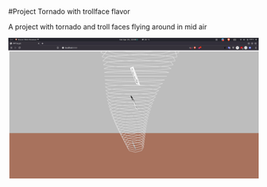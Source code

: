 #Project Tornado with trollface flavor

A project with tornado and troll faces flying around in mid air

![Sample image](https://github.com/Nkzlxs/p5jsTornado/blob/master/Screenshot%20from%202020-04-25%2022-49-06.png)
